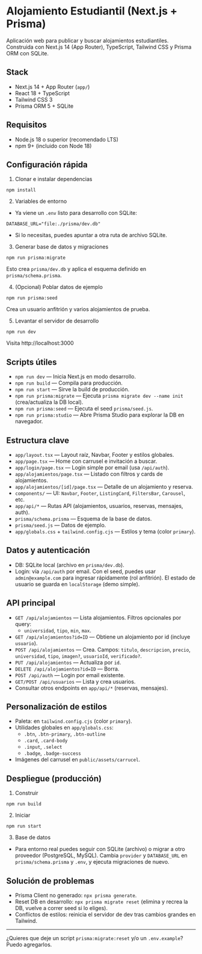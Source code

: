 # Alojamiento Estudiantil (Next.js + Prisma)

Aplicación web para publicar y buscar alojamientos estudiantiles. Construida con Next.js 14 (App Router), TypeScript, Tailwind CSS y Prisma ORM con SQLite.

## Stack
- Next.js 14 + App Router (`app/`)
- React 18 + TypeScript
- Tailwind CSS 3
- Prisma ORM 5 + SQLite

## Requisitos
- Node.js 18 o superior (recomendado LTS)
- npm 9+ (incluido con Node 18)

## Configuración rápida
1) Clonar e instalar dependencias
```
npm install
```

2) Variables de entorno
- Ya viene un `.env` listo para desarrollo con SQLite:
```
DATABASE_URL="file:./prisma/dev.db"
```
- Si lo necesitas, puedes apuntar a otra ruta de archivo SQLite.

3) Generar base de datos y migraciones
```
npm run prisma:migrate
```
Esto crea `prisma/dev.db` y aplica el esquema definido en `prisma/schema.prisma`.

4) (Opcional) Poblar datos de ejemplo
```
npm run prisma:seed
```
Crea un usuario anfitrión y varios alojamientos de prueba.

5) Levantar el servidor de desarrollo
```
npm run dev
```
Visita http://localhost:3000

## Scripts útiles
- `npm run dev` — Inicia Next.js en modo desarrollo.
- `npm run build` — Compila para producción.
- `npm run start` — Sirve la build de producción.
- `npm run prisma:migrate` — Ejecuta `prisma migrate dev --name init` (crea/actualiza la DB local).
- `npm run prisma:seed` — Ejecuta el seed `prisma/seed.js`.
- `npm run prisma:studio` — Abre Prisma Studio para explorar la DB en navegador.

## Estructura clave
- `app/layout.tsx` — Layout raíz, Navbar, Footer y estilos globales.
- `app/page.tsx` — Home con carrusel e invitación a buscar.
- `app/login/page.tsx` — Login simple por email (usa `/api/auth`).
- `app/alojamientos/page.tsx` — Listado con filtros y cards de alojamientos.
- `app/alojamientos/[id]/page.tsx` — Detalle de un alojamiento y reserva.
- `components/` — UI: `Navbar`, `Footer`, `ListingCard`, `FiltersBar`, `Carousel`, etc.
- `app/api/*` — Rutas API (alojamientos, usuarios, reservas, mensajes, auth).
- `prisma/schema.prisma` — Esquema de la base de datos.
- `prisma/seed.js` — Datos de ejemplo.
- `app/globals.css` + `tailwind.config.cjs` — Estilos y tema (color `primary`).

## Datos y autenticación
- DB: SQLite local (archivo en `prisma/dev.db`).
- Login: vía `/api/auth` por email. Con el seed, puedes usar `admin@example.com` para ingresar rápidamente (rol anfitrión). El estado de usuario se guarda en `localStorage` (demo simple).

## API principal
- `GET /api/alojamientos` — Lista alojamientos. Filtros opcionales por query:
  - `universidad`, `tipo`, `min`, `max`.
- `GET /api/alojamientos?id=ID` — Obtiene un alojamiento por id (incluye `usuario`).
- `POST /api/alojamientos` — Crea. Campos: `titulo`, `descripcion`, `precio`, `universidad`, `tipo`, `imagen?`, `usuarioId`, `verificado?`.
- `PUT /api/alojamientos` — Actualiza por `id`.
- `DELETE /api/alojamientos?id=ID` — Borra.
- `POST /api/auth` — Login por email existente.
- `GET/POST /api/usuarios` — Lista y crea usuarios.
- Consultar otros endpoints en `app/api/*` (reservas, mensajes).

## Personalización de estilos
- Paleta: en `tailwind.config.cjs` (color `primary`).
- Utilidades globales en `app/globals.css`:
  - `.btn`, `.btn-primary`, `.btn-outline`
  - `.card`, `.card-body`
  - `.input`, `.select`
  - `.badge`, `.badge-success`
- Imágenes del carrusel en `public/assets/carrucel`.

## Despliegue (producción)
1) Construir
```
npm run build
```
2) Iniciar
```
npm run start
```
3) Base de datos
- Para entorno real puedes seguir con SQLite (archivo) o migrar a otro proveedor (PostgreSQL, MySQL). Cambia `provider` y `DATABASE_URL` en `prisma/schema.prisma` y `.env`, y ejecuta migraciones de nuevo.

## Solución de problemas
- Prisma Client no generado: `npx prisma generate`.
- Reset DB en desarrollo: `npx prisma migrate reset` (elimina y recrea la DB, vuelve a correr seed si lo eliges).
- Conflictos de estilos: reinicia el servidor de dev tras cambios grandes en Tailwind.

---
¿Quieres que deje un script `prisma:migrate:reset` y/o un `.env.example`? Puedo agregarlos.
